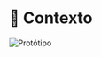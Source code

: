 # 🧠 Contexto

![Protótipo](https://storage.googleapis.com/xesque-dev/challenge-images/prototipo.png?42)

